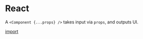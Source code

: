 # React

A `<Component {...props} />` takes input via `props`, and outputs UI.

[import](./index.js)
